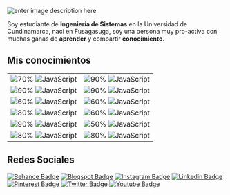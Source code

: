 ![enter image description here](https://lh3.googleusercontent.com/pw/ACtC-3d1Fi6ik81hEnW0uSmUUe6xZQtO61a-1lQ1LrSlOCtz2PJHwjkc8jnpZXNVMCepIqsJtECyku9vO-Sf8i1iz5__eEqUmeKjCIxFLtq3aQxIvFEmOb5UN-_kuyZ3lrTsadW78RlPj5e2pJ6j1Qm9DtQe=w1366-h586-no?authuser=0)

Soy estudiante de **Ingeniería de Sistemas** en la Universidad de Cundinamarca,  nací en Fusagasuga, soy una persona muy pro-activa con muchas ganas de **aprender** y compartir **conocimiento**.


## Mis conocimientos

|  |  |
|--|--|
|![70%](https://progress-bar.dev/70) ![JavaScript](https://img.shields.io/badge/-Adobe%20Photoshop-0ea0db?style=flat-square&logo=Adobe%20Photoshop&logoColor=white)|![90%](https://progress-bar.dev/90) ![JavaScript](https://img.shields.io/badge/-Adobe%20Xd-d20962?style=flat-square&logo=Adobe%20Xd&logoColor=white)|
|![90%](https://progress-bar.dev/90) ![JavaScript](https://img.shields.io/badge/-Bootstrap-49176d?style=flat-square&logo=Bootstrap&logoColor=white)|![90%](https://progress-bar.dev/90) ![JavaScript](https://img.shields.io/badge/-html5-fe5000?style=flat-square&logo=html5&logoColor=white)|
|![60%](https://progress-bar.dev/60) ![JavaScript](https://img.shields.io/badge/-Java-ff9933?style=flat-square&logo=Java&logoColor=white)|![60%](https://progress-bar.dev/80) ![JavaScript](https://img.shields.io/badge/-JavaScript-ffd900?style=flat-square&logo=javascript&logoColor=white)  |
|![80%](https://progress-bar.dev/80) ![JavaScript](https://img.shields.io/badge/-Laravel-f47721?style=flat-square&logo=Laravel&logoColor=white)|![60%](https://progress-bar.dev/60) ![JavaScript](https://img.shields.io/badge/-Python-037ef3?style=flat-square&logo=Python&logoColor=white)  |
|![90%](https://progress-bar.dev/90) ![JavaScript](https://img.shields.io/badge/-PWA-84bd00?style=flat-square&logo=Google&logoColor=white)|![50%](https://progress-bar.dev/50) ![JavaScript](https://img.shields.io/badge/-React%20Native-00bce4?style=flat-square&logo=React&logoColor=white)|
|![80%](https://progress-bar.dev/80) ![JavaScript](https://img.shields.io/badge/-Scrum-e4002b?style=flat-square&logo=Git&logoColor=white) |![80%](https://progress-bar.dev/80) ![JavaScript](https://img.shields.io/badge/-Wordpress-0077c8?style=flat-square&logo=Wordpress&logoColor=white)

## Redes Sociales

[![Behance Badge](https://img.shields.io/badge/-1769ff?style=flat&logo=Behance&logoColor=white&link=www.behance.net/osmanjimenezdev/)](https://www.behance.net/osmanjimenezdev/)
[![Blogspot Badge](https://img.shields.io/badge/-f57d00?style=flat&logo=Rss&logoColor=white&link=www.osmanjimenezdev.blogspot.com/)](https://www.osmanjimenezdev.blogspot.com/)
[![Instagram Badge](https://img.shields.io/badge/-e1306c?style=flat&logo=instagram&logoColor=white&link=https://instagram.com/osmanjimenez/)](https://instagram.com/osmanjimenez.dev)
[![Linkedin Badge](https://img.shields.io/badge/-00a0dc?style=flat&logo=Linkedin&logoColor=white&link=https://www.linkedin.com/in/osmanjimenez/)](https://www.linkedin.com/in/osmanjimenez/)
[![Pinterest Badge](https://img.shields.io/badge/-bd081c?style=flat&logo=Pinterest&logoColor=white&link=https://www.pinterest.com/osmanjimenezdev/)](https://www.pinterest.com/osmanjimenezdev/)
[![Twitter Badge](https://img.shields.io/badge/-1da1f2?style=flat&logo=Twitter&logoColor=white&link=https://www.twitter.com/osmanjimenezdev/)](https://www.twitter.com/osmanjimenezdev/)
[![Youtube Badge](https://img.shields.io/badge/-ff0000?style=flat&logo=youtube&logoColor=white&link=https://www.youtube.com/channel/UC-cQIbPx8PF7ebtLwyZRVaA)](https://www.youtube.com/channel/UC-cQIbPx8PF7ebtLwyZRVaA)
